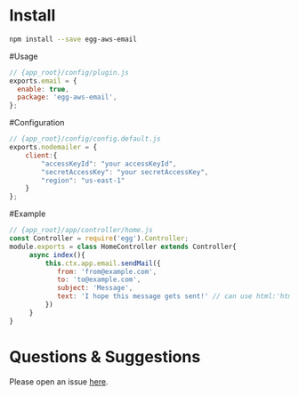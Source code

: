 # Install 
```bash
npm install --save egg-aws-email
```

#Usage
```javascript
// {app_root}/config/plugin.js
exports.email = {
  enable: true,
  package: 'egg-aws-email',
};
```

#Configuration
```javascript
// {app_root}/config/config.default.js
exports.nodemailer = {
    client:{
        "accessKeyId": "your accessKeyId",
        "secretAccessKey": "your secretAccessKey",
        "region": "us-east-1"
    }
};
```

#Example 
```javascript
// {app_root}/app/controller/home.js
const Controller = require('egg').Controller;
module.exports = class HomeController extends Controller{
     async index(){
         this.ctx.app.email.sendMail({
            from: 'from@example.com',
            to: 'to@example.com',
            subject: 'Message',
            text: 'I hope this message gets sent!' // can use html:'html content'
         })
     }
}
```

# Questions & Suggestions
Please open an issue [here](https://github.com/JerrZhang/egg-aws-email.git).